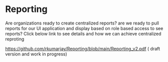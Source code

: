 # Reporting
Are organizations ready to create centralized reports? are we ready to pull reports for our UI application and display based on role based access to see reports?
Click below link to see details and how we can achieve centralized reproting

https://github.com/rkumarjay/Reporting/blob/main/Reporting_v2.pdf ( draft version and work in progress)
